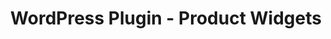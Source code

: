 ---
# Github project slug used to link to the project page
slug: wordpress-plugin-productwidgets
title: WordPress Plugin - Product Widgets
# image used for the project overview (see assets/img folder)
img: header_800_Basket_Tracking.jpg
# text for HTML alt tag
alt: affilinet Product Widgets - Wordpress Plugin 
# description used for the project overview
description: Easily integrate <b>Product Widgets</b> generated via affilinet Influencer Browser WebExtension into your site with our Product Widget WordPress plugin.
# published: the project is only shown on the project overview page if set to true
published: true
# position: used for sorting the projects on the overview page 
position: 1

---